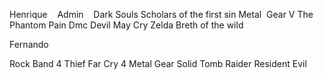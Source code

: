 
Henrique 
 
Admin 
 
Dark Souls Scholars of the first sin
Metal  Gear V The Phantom Pain
Dmc Devil May Cry
Zelda Breth of the wild

Fernando

Rock Band 4
Thief
Far Cry 4
Metal Gear Solid
Tomb Raider 
Resident Evil
